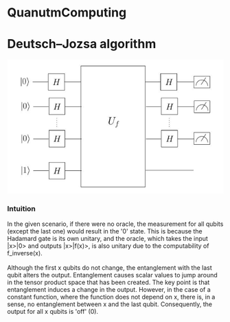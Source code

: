 # QuanutmComputing</br>
# Deutsch–Jozsa algorithm</br>
![Alt text](pictures/DJA.jpg/?raw=true "DJA")</br>
### Intuition</br>
In the given scenario, if there were no oracle, the measurement for all qubits (except the last one) would result in the '0' state. This is because the Hadamard gate is its own unitary, and the oracle, which takes the input |x>|0> and outputs |x>|f(x)>, is also unitary due to the computability of f_inverse(x).
</br>
</br>
Although the first x qubits do not change, the entanglement with the last qubit alters the output. Entanglement causes scalar values to jump around in the tensor product space that has been created. The key point is that entanglement induces a change in the output. However, in the case of a constant function, where the function does not depend on x, there is, in a sense, no entanglement between x and the last qubit. Consequently, the output for all x qubits is 'off' (0).
</br>
